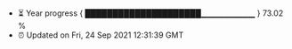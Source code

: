 - ⏳ Year progress { █████████████████████▁▁▁▁▁▁▁▁▁ } 73.02 %
- ⏰ Updated on Fri, 24 Sep 2021 12:31:39 GMT

